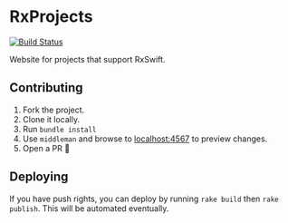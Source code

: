 # RxProjects

[![Build Status](https://travis-ci.org/RxSwiftCommunity/rxswiftcommunity.github.io.svg?branch=source)](https://travis-ci.org/RxSwiftCommunity/rxswiftcommunity.github.io)

Website for projects that support RxSwift.

## Contributing

1. Fork the project.
2. Clone it locally.
3. Run `bundle install`
4. Use `middleman` and browse to [localhost:4567](localhost:4567) to preview changes.
5. Open a PR 🎉

## Deploying

If you have push rights, you can deploy by running `rake build` then `rake publish`. This will be automated eventually.
